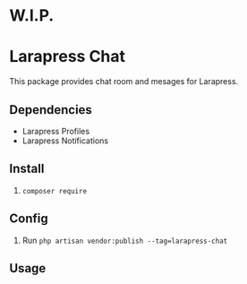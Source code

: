 # W.I.P.

# Larapress Chat
This package provides chat room and mesages for Larapress.

## Dependencies
* Larapress Profiles
* Larapress Notifications

## Install
1. ```composer require ```

## Config
1. Run ```php artisan vendor:publish --tag=larapress-chat```

## Usage
